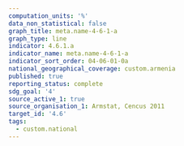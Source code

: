 ```yaml
---
computation_units: '%'
data_non_statistical: false
graph_title: meta.name-4-6-1-a
graph_type: line
indicator: 4.6.1.a
indicator_name: meta.name-4-6-1-a
indicator_sort_order: 04-06-01-0a
national_geographical_coverage: custom.armenia
published: true
reporting_status: complete
sdg_goal: '4'
source_active_1: true
source_organisation_1: Armstat, Cencus 2011
target_id: '4.6'
tags:
  - custom.national
---
```

